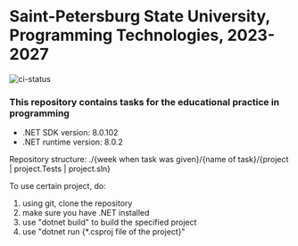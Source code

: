 # Saint-Petersburg State University, Programming Technologies, 2023-2027

![ci-status](https://github.com/bygu4/Semester2/actions/workflows/ci.yml/badge.svg?event=push)

### This repository contains tasks for the educational practice in programming

- .NET SDK version: 8.0.102
- .NET runtime version: 8.0.2

Repository structure: ./{week when task was given}/{name of task}/{project | project.Tests | project.sln}

To use certain project, do:
  1) using git, clone the repository
  2) make sure you have .NET installed
  3) use "dotnet build" to build the specified project
  4) use "dotnet run {*.csproj file of the project}"
